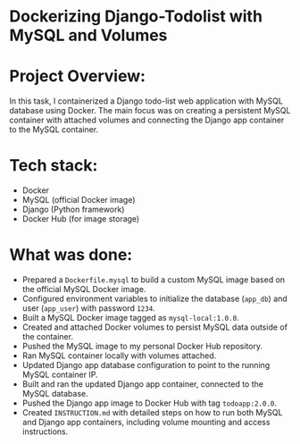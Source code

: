 # Dockerizing Django-Todolist with MySQL and Volumes

# Project Overview:

In this task, I containerized a Django todo-list web application with MySQL database using Docker. The main focus was on creating a persistent MySQL container with attached volumes and connecting the Django app container to the MySQL container.

# Tech stack:

- Docker
- MySQL (official Docker image)
- Django (Python framework)
- Docker Hub (for image storage)

# What was done:

- Prepared a `Dockerfile.mysql` to build a custom MySQL image based on the official MySQL Docker image.
- Configured environment variables to initialize the database (`app_db`) and user (`app_user`) with password `1234`.
- Built a MySQL Docker image tagged as `mysql-local:1.0.0`.
- Created and attached Docker volumes to persist MySQL data outside of the container.
- Pushed the MySQL image to my personal Docker Hub repository.
- Ran MySQL container locally with volumes attached.
- Updated Django app database configuration to point to the running MySQL container IP.
- Built and ran the updated Django app container, connected to the MySQL database.
- Pushed the Django app image to Docker Hub with tag `todoapp:2.0.0`.
- Created `INSTRUCTION.md` with detailed steps on how to run both MySQL and Django app containers, including volume mounting and access      instructions.

